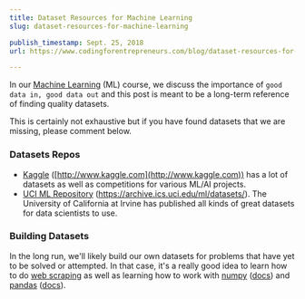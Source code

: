 ```yaml
---
title: Dataset Resources for Machine Learning
slug: dataset-resources-for-machine-learning

publish_timestamp: Sept. 25, 2018
url: https://www.codingforentrepreneurs.com/blog/dataset-resources-for-machine-learning/

---
```



In our [Machine Learning](/courses/machine-learning) (ML) course, we discuss the importance of `good data in, good data out` and this post is meant to be a long-term reference of finding quality datasets. 

This is certainly not exhaustive but if you have found datasets that we are missing, please comment below.

### Datasets Repos
- [Kaggle](http://www.kaggle.com) ([http://www.kaggle.com](http://www.kaggle.com)) has a lot of datasets as well as competitions for various ML/AI projects.
- [UCI ML Repository](https://archive.ics.uci.edu/ml/datasets/) (https://archive.ics.uci.edu/ml/datasets/). The University of California at Irvine has published all kinds of great datasets for data scientists to use.

### Building Datasets
In the long run, we'll likely build our own datasets for problems that have yet to be solved or attempted. In that case, it's a really good idea to learn how to do [web scraping](/courses/web-scraping/) as well as learning how to work with [numpy](/tags/numpy) ([docs](https://docs.scipy.org/doc/numpy-1.15.1/reference/)) and [pandas](/tags/pandas/) ([docs](https://pandas.pydata.org/pandas-docs/stable/)).
